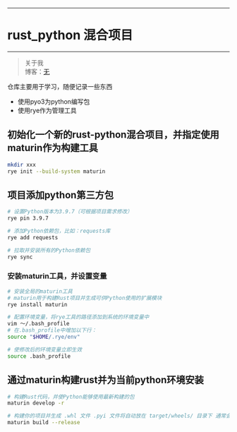 ---
# rust_python 混合项目
-------------

> 关于我  
博客：[无](http://) 

仓库主要用于学习，随便记录一些东西
- 使用pyo3为python编写包
- 使用rye作为管理工具


## 初始化一个新的rust-python混合项目，并指定使用maturin作为构建工具
```bash
mkdir xxx
rye init --build-system maturin
```

## 项目添加python第三方包
```bash
# 设置Python版本为3.9.7（可根据项目需求修改）
rye pin 3.9.7

# 添加Python依赖包，比如：requests库
rye add requests

# 拉取并安装所有的Python依赖包
rye sync 
```

### 安装maturin工具，并设置变量
```bash
# 安装全局的maturin工具
# maturin用于构建Rust项目并生成可供Python使用的扩展模块
rye install maturin

# 配置环境变量，将rye工具的路径添加到系统的环境变量中
vim ～/.bash_profile 
# 在.bash_profile中增加以下行：
source "$HOME/.rye/env"

# 使修改后的环境变量立即生效
source .bash_profile 
```

## 通过maturin构建rust并为当前python环境安装
```bash
# 构建Rust代码，并使Python能够使用最新构建的包
maturin develop -r

# 构建你的项目并生成 .whl 文件 .pyi 文件将自动放在 target/wheels/ 目录下 通常会与生成的 .whl 文件一起生成
maturin build --release
```
